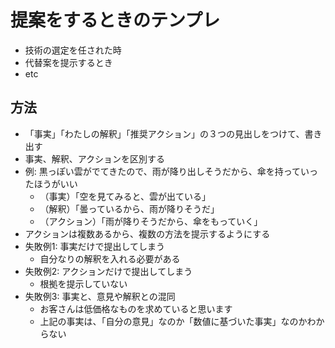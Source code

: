 # 提案をするときのテンプレ
- 技術の選定を任された時
- 代替案を提示するとき
- etc

## 方法
- 「事実」「わたしの解釈」「推奨アクション」の３つの見出しをつけて、書き出す
- 事実、解釈、アクションを区別する
- 例: 黒っぽい雲がでてきたので、雨が降り出しそうだから、傘を持っていったほうがいい
  - （事実）「空を見てみると、雲が出ている」
  - （解釈）「曇っているから、雨が降りそうだ」
  - （アクション）「雨が降りそうだから、傘をもっていく」
- アクションは複数あるから、複数の方法を提示するようにする
- 失敗例1: 事実だけで提出してしまう
  - 自分なりの解釈を入れる必要がある
- 失敗例2: アクションだけで提出してしまう
  - 根拠を提示していない
- 失敗例3: 事実と、意見や解釈との混同
  - お客さんは低価格なものを求めていると思います
  - 上記の事実は、「自分の意見」なのか「数値に基づいた事実」なのかわからない
